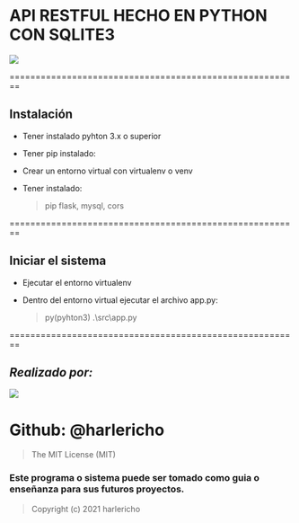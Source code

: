 # API RESTFUL HECHO EN PYTHON CON SQLITE3

![](https://unipython.com/wp-content/uploads/2018/03/SQLite-aprenderPython-663x267.jpg)

========================================================
## Instalación
- Tener instalado pyhton 3.x o superior
- Tener pip instalado:
- Crear un entorno virtual con virtualenv o venv
- Tener instalado:
    
   > pip flask, mysql, cors


========================================================

## Iniciar el sistema
- Ejecutar el entorno virtualenv
- Dentro del entorno virtual ejecutar el archivo app.py:
        
   > py(pyhton3) .\src\app.py


========================================================

## _Realizado por:_
![](https://avatars.githubusercontent.com/u/42042270?s=48&v=4)

# Github: @harlericho

> The MIT License (MIT)

### Este programa o sistema puede ser tomado como guia o enseñanza para sus futuros  proyectos.
> Copyright (c) 2021 harlericho


